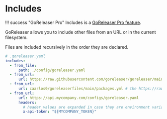 # Includes

!!! success "GoReleaser Pro"
    Includes is a [GoReleaser Pro feature](/pro/).

GoReleaser allows you to include other files from an URL or in the current filesystem.

Files are included recursively in the order they are declared.

```yaml
# .goreleaser.yaml
includes:
  - from_file:
      path: ./config/goreleaser.yaml
  - from_url:
      url: https://raw.githubusercontent.com/goreleaser/goreleaser/main/.goreleaser.yaml
  - from_url:
      url: caarlos0/goreleaserfiles/main/packages.yml # the https://raw.githubusercontent.com/ prefix may be omitted
  - from_url:
      url: https://api.mycompany.com/configs/goreleaser.yaml
      headers:
        # header values are expanded in case they are environment variables
        x-api-token: "${MYCOMPANY_TOKEN}"
```

